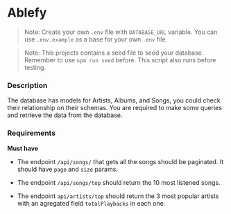 # Ablefy

> Note: Create your own `.env` file with `DATABASE_URL` variable. You can use `.env.example` as a base for your own `.env` file.

> Note: This projects contains a seed file to seed your database. Remember to use `npm run seed` before. This script also runs before testing.

### Description

The database has models for Artists, Albums, and Songs, you could check their relationship on their schemas. You are required to make some queries and retrieve the data from the database.

### Requirements

**Must have**

- The endpoint `/api/songs/` that gets all the songs should be paginated. It should have `page` and `size` params.

- The endpoint `/api/songs/top` should return the 10 most listened songs.

- The endpoint `api/artists/top` should return the 3 most popular artists with an agregated field `totalPlaybacks` in each one.
